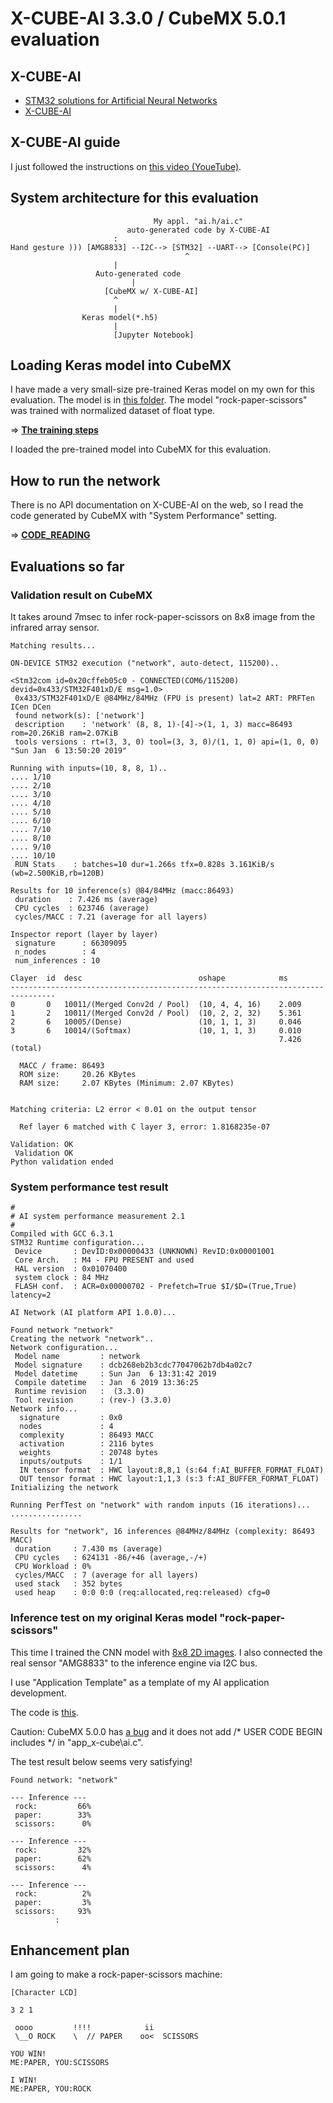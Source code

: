 # X-CUBE-AI 3.3.0 / CubeMX 5.0.1 evaluation

## X-CUBE-AI

- [STM32 solutions for Artificial Neural Networks](https://www.st.com/content/st_com/en/stm32-ann.html)
- [X-CUBE-AI](https://www.st.com/en/embedded-software/x-cube-ai.html)

## X-CUBE-AI guide

I just followed the instructions on [this video (YoueTube)](https://www.youtube.com/watch?v=grgNXdkmzzQ&list=PLnMKNibPkDnG9IC5Nl9vJg1CKMAO1kODW&t=141s&index=2).

## System architecture for this evaluation

```
                                My appl. "ai.h/ai.c"
                          auto-generated code by X-CUBE-AI
				       :
Hand gesture ))) [AMG8833] --I2C--> [STM32] --UART--> [Console(PC)]
                                       ^
				       |
			       Auto-generated code
			               |
		             [CubeMX w/ X-CUBE-AI]
				       ^
				       |
				Keras model(*.h5)
				       |
		    	       [Jupyter Notebook]
```

## Loading Keras model into CubeMX

I have made a very small-size pre-trained Keras model on my own for this evaluation. The model is in [this folder](../Thermography/tensorflow). The model "rock-paper-scissors" was trained with normalized dataset of float type.

=> **[The training steps](https://github.com/araobp/stm32-mcu/tree/master/NUCLEO-F401RE/Thermography)**

I loaded the pre-trained model into CubeMX for this evaluation.

## How to run the network

There is no API documentation on X-CUBE-AI on the web, so I read the code generated by CubeMX with "System Performance" setting.

=> **[CODE_READING](CODE_READING.md)**

## Evaluations so far

### Validation result on CubeMX

It takes around 7msec to infer rock-paper-scissors on 8x8 image from the infrared array sensor.

```
Matching results...

ON-DEVICE STM32 execution ("network", auto-detect, 115200)..

<Stm32com id=0x20cffeb05c0 - CONNECTED(COM6/115200) devid=0x433/STM32F401xD/E msg=1.0>
 0x433/STM32F401xD/E @84MHz/84MHz (FPU is present) lat=2 ART: PRFTen ICen DCen
 found network(s): ['network']
 description    : 'network' (8, 8, 1)-[4]->(1, 1, 3) macc=86493 rom=20.26KiB ram=2.07KiB
 tools versions : rt=(3, 3, 0) tool=(3, 3, 0)/(1, 1, 0) api=(1, 0, 0) "Sun Jan  6 13:50:20 2019"

Running with inputs=(10, 8, 8, 1)..
.... 1/10
.... 2/10
.... 3/10
.... 4/10
.... 5/10
.... 6/10
.... 7/10
.... 8/10
.... 9/10
.... 10/10
 RUN Stats    : batches=10 dur=1.266s tfx=0.828s 3.161KiB/s (wb=2.500KiB,rb=120B)

Results for 10 inference(s) @84/84MHz (macc:86493)
 duration    : 7.426 ms (average)
 CPU cycles  : 623746 (average)
 cycles/MACC : 7.21 (average for all layers)

Inspector report (layer by layer)
 signature      : 66309095
 n_nodes        : 4
 num_inferences : 10

Clayer  id  desc                          oshape            ms        
--------------------------------------------------------------------------------
0       0   10011/(Merged Conv2d / Pool)  (10, 4, 4, 16)    2.009     
1       2   10011/(Merged Conv2d / Pool)  (10, 2, 2, 32)    5.361     
2       6   10005/(Dense)                 (10, 1, 1, 3)     0.046     
3       6   10014/(Softmax)               (10, 1, 1, 3)     0.010     
                                                            7.426 (total)

  MACC / frame: 86493
  ROM size:     20.26 KBytes
  RAM size:     2.07 KBytes (Minimum: 2.07 KBytes)


Matching criteria: L2 error < 0.01 on the output tensor

  Ref layer 6 matched with C layer 3, error: 1.8168235e-07

Validation: OK
 Validation OK
Python validation ended
```

### System performance test result

```
#
# AI system performance measurement 2.1
#
Compiled with GCC 6.3.1
STM32 Runtime configuration...
 Device       : DevID:0x00000433 (UNKNOWN) RevID:0x00001001
 Core Arch.   : M4 - FPU PRESENT and used
 HAL version  : 0x01070400
 system clock : 84 MHz
 FLASH conf.  : ACR=0x00000702 - Prefetch=True $I/$D=(True,True) latency=2

AI Network (AI platform API 1.0.0)...

Found network "network"
Creating the network "network"..
Network configuration...
 Model name         : network
 Model signature    : dcb268eb2b3cdc77047062b7db4a02c7
 Model datetime     : Sun Jan  6 13:31:42 2019
 Compile datetime   : Jan  6 2019 13:36:25
 Runtime revision   :  (3.3.0)
 Tool revision      : (rev-) (3.3.0)
Network info...
  signature         : 0x0
  nodes             : 4
  complexity        : 86493 MACC
  activation        : 2116 bytes
  weights           : 20748 bytes
  inputs/outputs    : 1/1
  IN tensor format  : HWC layout:8,8,1 (s:64 f:AI_BUFFER_FORMAT_FLOAT)
  OUT tensor format : HWC layout:1,1,3 (s:3 f:AI_BUFFER_FORMAT_FLOAT)
Initializing the network

Running PerfTest on "network" with random inputs (16 iterations)...
................

Results for "network", 16 inferences @84MHz/84MHz (complexity: 86493 MACC)
 duration     : 7.430 ms (average)
 CPU cycles   : 624131 -86/+46 (average,-/+)
 CPU Workload : 0%
 cycles/MACC  : 7 (average for all layers)
 used stack   : 352 bytes
 used heap    : 0:0 0:0 (req:allocated,req:released) cfg=0

```

### Inference test on my original Keras model "rock-paper-scissors"

This time I trained the CNN model with [8x8 2D images](../Thermography/thermography/data). I also connected the real sensor "AMG8833" to the inference engine via I2C bus.

I use "Application Template" as a template of my AI application development.

The code is [this](https://github.com/araobp/stm32-mcu/tree/master/NUCLEO-F401RE/AI/AI_THERMOGRAPHY).

Caution: CubeMX 5.0.0 has [a bug](https://community.st.com/s/question/0D50X0000AAJ0Q5SQL/autogenerated-code-does-not-seem-to-work-on-truestudio-correctly) and it does not add /* USER CODE BEGIN includes */ in "app_x-cube\ai.c".

The test result below seems very satisfying!

```
Found network: "network"

--- Inference ---
 rock:         66%
 paper:        33%
 scissors:      0%

--- Inference ---
 rock:         32%
 paper:        62%
 scissors:      4%
 
--- Inference ---
 rock:          2%
 paper:         3%
 scissors:     93%
          :

```

## Enhancement plan

I am going to make a rock-paper-scissors machine:

```
[Character LCD]

3 2 1 

 oooo         !!!!            ii
 \__O ROCK    \  // PAPER    oo<  SCISSORS

YOU WIN!
ME:PAPER, YOU:SCISSORS

I WIN!
ME:PAPER, YOU:ROCK
```
